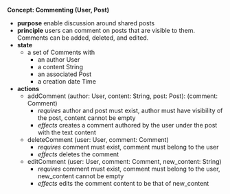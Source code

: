 **Concept: Commenting (User, Post)**
* **purpose** enable discussion around shared posts
* **principle** users can comment on posts that are visible to them. Comments can be added, deleted, and edited.
* **state** 
    * a set of Comments with
        * an author User
        * a content String
        * an associated Post
        * a creation date Time
* **actions** 
    * addComment (author: User, content: String, post: Post): (comment: Comment) 
        * *requires* author and post must exist, author must have visibility of the post, content cannot be empty
        * *effects* creates a comment authored by the user under the post with the text content
    * deleteComment (user: User, comment: Comment)
        * *requires* comment must exist, comment must belong to the user
        * *effects* deletes the comment
    * editComment (user: User, comment: Comment, new_content: String) 
        * *requires* comment must exist, comment must belong to the user, new_content cannot be empty
        * *effects* edits the comment content to be that of new_content